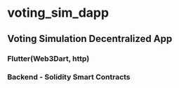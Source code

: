 # voting_sim_dapp

## Voting Simulation Decentralized App
### Flutter(Web3Dart, http)
### Backend - Solidity Smart Contracts
